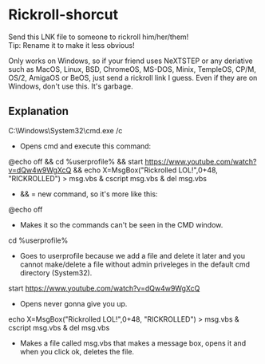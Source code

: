 # Rickroll-shorcut
Send this LNK file to someone to rickroll him/her/them! \
Tip: Rename it to make it less obvious!

Only works on Windows, so if your friend uses NeXTSTEP or any deriative such as MacOS, Linux, BSD, ChromeOS, MS-DOS, Minix, TempleOS, CP/M, OS/2, AmigaOS or BeOS, just send a rickroll link I guess. Even if they are on Windows, don't use this. It's garbage.

## Explanation

C:\Windows\System32\cmd.exe /c 
- Opens cmd and execute this command:

@echo off && cd %userprofile% && start https://www.youtube.com/watch?v=dQw4w9WgXcQ && echo X=MsgBox("Rickrolled LOL!",0+48, "RICKROLLED") > msg.vbs & cscript msg.vbs & del msg.vbs
- && = new command, so it's more like this:

@echo off
- Makes it so the commands can't be seen in the CMD window.

cd %userprofile%
- Goes to userprofile because we add a file and delete it later and you cannot make/delete a file without admin priveleges in the default cmd directory (System32).

start https://www.youtube.com/watch?v=dQw4w9WgXcQ
- Opens never gonna give you up.

echo X=MsgBox("Rickrolled LOL!",0+48, "RICKROLLED") > msg.vbs & cscript msg.vbs & del msg.vbs
- Makes a file called msg.vbs that makes a message box, opens it and when you click ok, deletes the file.
